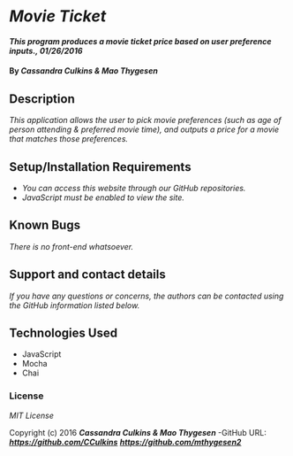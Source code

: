 # _Movie Ticket_

#### _This program produces a movie ticket price based on user preference inputs., 01/26/2016_

#### By _**Cassandra Culkins & Mao Thygesen**_

## Description

_This application allows the user to pick movie preferences (such as age of person attending & preferred movie time), and outputs a price for a movie that matches those preferences._

## Setup/Installation Requirements

* _You can access this website through our GitHub repositories._
* _JavaScript must be enabled to view the site._

## Known Bugs

_There is no front-end whatsoever._

## Support and contact details

_If you have any questions or concerns, the authors can be contacted using the GitHub information listed below._

## Technologies Used

* JavaScript
* Mocha
* Chai

### License

*MIT License*

Copyright (c) 2016 **_Cassandra Culkins & Mao Thygesen_**
-GitHub URL: **_https://github.com/CCulkins_** **_https://github.com/mthygesen2_**
